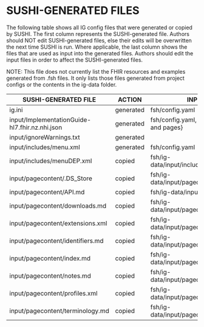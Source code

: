 # SUSHI-GENERATED FILES #

The following table shows all IG config files that were generated or copied by SUSHI.  The first column
represents the SUSHI-generated file. Authors should NOT edit SUSHI-generated files, else their edits will
be overwritten the next time SUSHI is run. Where applicable, the last column shows the files that are used
as input into the generated files. Authors should edit the input files in order to affect the SUSHI-generated
files.

NOTE: This file does not currently list the FHIR resources and examples generated from .fsh files. It only
lists those files generated from project configs or the contents in the ig-data folder.

| SUSHI-GENERATED FILE                           | ACTION    | INPUT FILE(S)                                    |
| ---------------------------------------------- | --------- | ------------------------------------------------ |
| ig.ini                                         | generated | fsh/config.yaml                                  |
| input/ImplementationGuide-hl7.fhir.nz.nhi.json | generated | fsh/config.yaml, {all input resources and pages} |
| input/ignoreWarnings.txt                       | generated |                                                  |
| input/includes/menu.xml                        | generated | fsh/config.yaml                                  |
| input/includes/menuDEP.xml                     | copied    | fsh/ig-data/input/includes/menuDEP.xml           |
| input/pagecontent/.DS_Store                    | copied    | fsh/ig-data/input/pagecontent/.DS_Store          |
| input/pagecontent/API.md                       | copied    | fsh/ig-data/input/pagecontent/API.md             |
| input/pagecontent/downloads.md                 | copied    | fsh/ig-data/input/pagecontent/downloads.md       |
| input/pagecontent/extensions.xml               | copied    | fsh/ig-data/input/pagecontent/extensions.xml     |
| input/pagecontent/identifiers.md               | copied    | fsh/ig-data/input/pagecontent/identifiers.md     |
| input/pagecontent/index.md                     | copied    | fsh/ig-data/input/pagecontent/index.md           |
| input/pagecontent/notes.md                     | copied    | fsh/ig-data/input/pagecontent/notes.md           |
| input/pagecontent/profiles.xml                 | copied    | fsh/ig-data/input/pagecontent/profiles.xml       |
| input/pagecontent/terminology.md               | copied    | fsh/ig-data/input/pagecontent/terminology.md     |